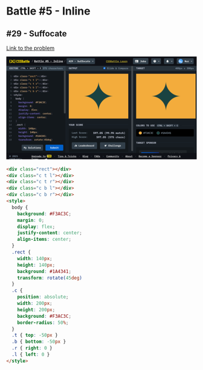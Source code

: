 # Battle #5 - Inline

## #29 - Suffocate

[Link to the problem](https://cssbattle.dev/play/29)

![result](./images/29-suffocate.png)

```html
<div class="rect"></div>
<div class="c t l"></div>
<div class="c t r"></div>
<div class="c b l"></div>
<div class="c b r"></div>
<style>
  body {
    background: #F3AC3C;
    margin: 0;
    display: flex;
    justify-content: center;
    align-items: center;
  }
  .rect {
    width: 140px;
    height: 140px;
    background: #1A4341;
    transform: rotate(45deg)
  }
  .c {
    position: absolute;
    width: 200px;
    height: 200px;
    background: #F3AC3C;
    border-radius: 50%;
  }
  .t { top: -50px }
  .b { bottom: -50px }
  .r { right: 0 }
  .l { left: 0 }
</style>
```